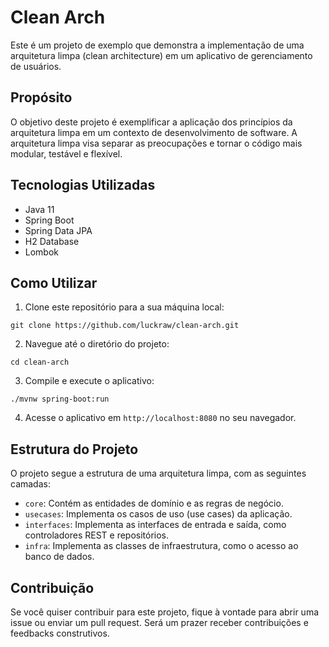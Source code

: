 # Clean Arch

Este é um projeto de exemplo que demonstra a implementação de uma arquitetura limpa (clean architecture) em um aplicativo de gerenciamento de usuários.

## Propósito

O objetivo deste projeto é exemplificar a aplicação dos princípios da arquitetura limpa em um contexto de desenvolvimento de software. A arquitetura limpa visa separar as preocupações e tornar o código mais modular, testável e flexível.

## Tecnologias Utilizadas

- Java 11
- Spring Boot
- Spring Data JPA
- H2 Database
- Lombok

## Como Utilizar

1. Clone este repositório para a sua máquina local:

` git clone https://github.com/luckraw/clean-arch.git `

2. Navegue até o diretório do projeto:

` cd clean-arch `

3. Compile e execute o aplicativo:

` ./mvnw spring-boot:run `


4. Acesse o aplicativo em `http://localhost:8080` no seu navegador.

## Estrutura do Projeto

O projeto segue a estrutura de uma arquitetura limpa, com as seguintes camadas:

- `core`: Contém as entidades de domínio e as regras de negócio.
- `usecases`: Implementa os casos de uso (use cases) da aplicação.
- `interfaces`: Implementa as interfaces de entrada e saída, como controladores REST e repositórios.
- `infra`: Implementa as classes de infraestrutura, como o acesso ao banco de dados.

## Contribuição

Se você quiser contribuir para este projeto, fique à vontade para abrir uma issue ou enviar um pull request. Será um prazer receber contribuições e feedbacks construtivos.
   
